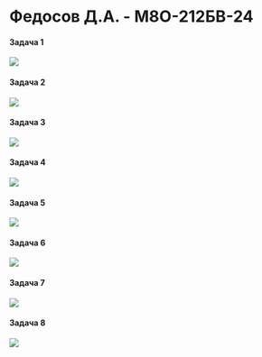 # Федосов Д.А. - М8О-212БВ-24

#### Задача 1
![](https://geps.dev/progress/99)
#### Задача 2
![](https://geps.dev/progress/99)
#### Задача 3
![](https://geps.dev/progress/99)
#### Задача 4
![](https://geps.dev/progress/90)
#### Задача 5
![](https://geps.dev/progress/99)
#### Задача 6
![](https://geps.dev/progress/99)
#### Задача 7
![](https://geps.dev/progress/5)
#### Задача 8
![](https://geps.dev/progress/5)
